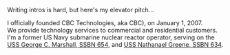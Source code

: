 Writing intros is hard, but here's my elevator pitch...  

I officially founded CBC Technologies, aka CBC), on January 1, 2007.  
We provide technology services to commercial and residential customers.  
I'm a former US Navy submarine nuclear reactor operator, serving on the [USS George C. Marshall, SSBN 654](https://en.wikipedia.org/wiki/USS_George_C._Marshall),
and [USS Nathanael Greene, SSBN 634](https://en.wikipedia.org/wiki/USS_Nathanael_Greene).  





